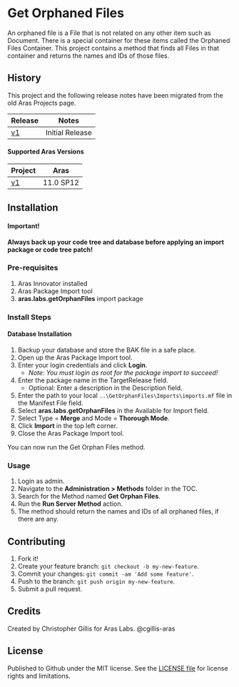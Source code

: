 # Get Orphaned Files

An orphaned file is a File that is not related on any other item such as Document. There is a special container for these items called the Orphaned Files Container. This project contains a method that finds all Files in that container and returns the names and IDs of those files.

## History

This project and the following release notes have been migrated from the old Aras Projects page.

Release | Notes
--------|--------
[v1](https://github.com/ArasLabs/get-orphaned-files/releases/tag/v1) | Initial Release

#### Supported Aras Versions

Project | Aras
--------|------
[v1](https://github.com/ArasLabs/get-orphaned-files/releases/tag/v1) | 11.0 SP12

## Installation

#### Important!

**Always back up your code tree and database before applying an import package or code tree patch!**

### Pre-requisites

1. Aras Innovator installed
2. Aras Package Import tool
3. **aras.labs.getOrphanFiles** import package

### Install Steps

#### Database Installation

1. Backup your database and store the BAK file in a safe place.
2. Open up the Aras Package Import tool.
3. Enter your login credentials and click **Login**.
   * _Note: You must login as root for the package import to succeed!_
4. Enter the package name in the TargetRelease field.
   * Optional: Enter a description in the Description field.
5. Enter the path to your local `..\GetOrphanFiles\Imports\imports.mf` file in the Manifest File field.
6. Select **aras.labs.getOrphanFiles** in the Available for Import field.
7. Select Type = **Merge** and Mode = **Thorough Mode**.
8. Click **Import** in the top left corner.
9. Close the Aras Package Import tool.

You can now run the Get Orphan Files method.

### Usage

1. Login as admin.
2. Navigate to the **Administration > Methods** folder in the TOC.
3. Search for the Method named **Get Orphan Files**.
4. Run the **Run Server Method** action.
5. The method should return the names and IDs of all orphaned files, if there are any.

## Contributing

1. Fork it!
2. Create your feature branch: `git checkout -b my-new-feature`.
3. Commit your changes: `git commit -am 'Add some feature'`.
4. Push to the branch: `git push origin my-new-feature`.
5. Submit a pull request.

## Credits

Created by Christopher Gillis for Aras Labs. @cgillis-aras

## License

Published to Github under the MIT license. See the [LICENSE file](./LICENSE) for license rights and limitations.
